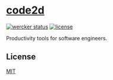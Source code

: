 # [code2d](http://code2d.net)

[![wercker status](https://app.wercker.com/status/aa4ef4ba73e65111e51e0d90049cdf88/s/master "wercker status")](https://app.wercker.com/project/byKey/aa4ef4ba73e65111e51e0d90049cdf88)
[![license](https://img.shields.io/github/license/raviqqe/code2d.svg)](LICENSE)

Productivity tools for software engineers.

## License

[MIT](LICENSE)

